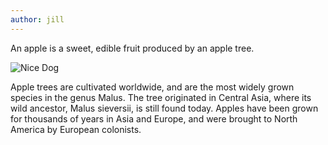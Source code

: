 ```yaml
---
author: jill
---
```

An apple is a sweet, edible fruit produced by an apple tree.

![Nice Dog](/stunning-pancake/assets/images/dog.jpg)

Apple trees are cultivated worldwide, and are the most widely grown species in
the genus Malus. The tree originated in Central Asia, where its wild ancestor,
Malus sieversii, is still found today. Apples have been grown for thousands of
years in Asia and Europe, and were brought to North America by European
colonists.
